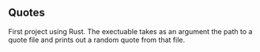 ## Quotes

First project using Rust. The exectuable takes as an argument the path to a quote file and prints out a random quote from that file.

